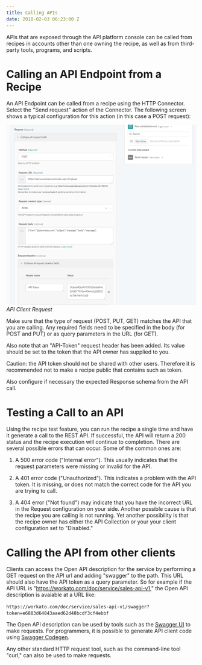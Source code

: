 ```yaml
---
title: Calling APIs
date: 2018-02-03 06:23:00 Z
---
```


APIs that are exposed through the API platform console can be called from recipes in accounts other than one owning the recipe, as well as from third-party tools, programs, and scripts.

# Calling an API Endpoint from a Recipe

An API Endpoint can be called from a recipe using the HTTP Connector. Select the "Send request" action of the Connector. The following screen shows a typical configuration for this action (in this case a POST request):

![API Client Request](/assets/images/api-mgmt/api-client-request.png)
*API Client Request*

Make sure that the type of request (POST, PUT, GET) matches the API that you are calling. Any required fields need to be specified in the body (for POST and PUT) or as query parameters in the URL (for GET).

Also note that an "API-Token" request header has been added. Its value should be set to the token that the API owner has supplied to you.

Caution: the API token should not be shared with other users. Therefore it is recommended not to make a recipe public that contains such as token.

Also configure if necessary the expected Response schema from the API call.

# Testing a Call to an API

Using the recipe test feature, you can run the recipe a single time and have it generate a call to the REST API. If successful, the API will return a 200 status and the recipe execution will continue to completion. There are several possible errors that can occur. Some of the common ones are:

1) A 500 error code ("Internal error"). This usually indicates that the request parameters were missing or invalid for the API.

2) A 401 error code ("Unauthorized"). This indicates a problem with the API token. It is missing, or does not match the correct code for the API you are trying to call.

3) A 404 error ("Not found") may indicate that you have the incorrect URL in the Request configuration on your side. Another possible cause is that the recipe you are calling is not running. Yet another possibility is that the recipe owner has either the API Collection or your your client configuration set to "Disabled."

# Calling the API from other clients

Clients can access the Open API description for the service by performing a GET request on the API url and adding "swagger" to the path. This URL should also have the API token as a query parameter. So for example if the API URL is "https://workato.com/doc/service/sales-api-v1," the Open API description is avaiable at a URL like:

`https://workato.com/doc/service/sales-api-v1/swagger?token=e6883d64843aaed62d48bcdf3cf4ebbf`

The Open API description can be used by tools such as the [Swagger UI](https://swagger.io/tools/swagger-ui/) to make requests. For programmers, it is possible to generate API client code using [Swagger Codegen](https://github.com/swagger-api/swagger-codegen).

Any other standard HTTP request tool, such as the command-line tool "curl," can also be used to make requests.
